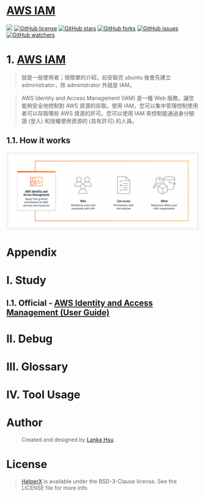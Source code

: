# [AWS IAM](https://aws.amazon.com/tw/iam/)

[![](https://img.shields.io/badge/Powered%20by-lankahsu%20-brightgreen.svg)](https://github.com/lankahsu520/HelperX)
[![GitHub license][license-image]][license-url]
[![GitHub stars][stars-image]][stars-url]
[![GitHub forks][forks-image]][forks-url]
[![GitHub issues][issues-image]][issues-image]
[![GitHub watchers][watchers-image]][watchers-image]

[license-image]: https://img.shields.io/github/license/lankahsu520/HelperX.svg
[license-url]: https://github.com/lankahsu520/HelperX/blob/master/LICENSE
[stars-image]: https://img.shields.io/github/stars/lankahsu520/HelperX.svg
[stars-url]: https://github.com/lankahsu520/HelperX/stargazers
[forks-image]: https://img.shields.io/github/forks/lankahsu520/HelperX.svg
[forks-url]: https://github.com/lankahsu520/HelperX/network
[issues-image]: https://img.shields.io/github/issues/lankahsu520/HelperX.svg
[issues-url]: https://github.com/lankahsu520/HelperX/issues
[watchers-image]: https://img.shields.io/github/watchers/lankahsu520/HelperX.svg
[watchers-url]: https://github.com/lankahsu520/HelperX/watchers

# 1. [AWS IAM](https://docs.aws.amazon.com/zh_tw/IAM/latest/UserGuide/introduction.html)

> 就是一般使用者；很簡單的介紹，如安裝完 ubuntu 後會先建立 administrator，除 administrator  外就是 IAM。

> AWS Identity and Access Management (IAM) 是一種 Web 服務，讓您能夠安全地控制對 AWS 資源的存取。使用 IAM，您可以集中管理控制使用者可以存取哪些 AWS 資源的許可。您可以使用 IAM 來控制能通過身分驗證 (登入) 和授權使用資源的 (具有許可) 的人員。

## 1.1. How it works

![](./images/aws_iam01.png)


# Appendix

# I. Study

## I.1. Official - [AWS Identity and Access Management (User Guide)](https://docs.aws.amazon.com/IAM/latest/UserGuide/introduction.html)

# II. Debug

# III. Glossary

# IV. Tool Usage


# Author

> Created and designed by [Lanka Hsu](lankahsu@gmail.com).

# License

> [HelperX](https://github.com/lankahsu520/HelperX) is available under the BSD-3-Clause license. See the LICENSE file for more info.
